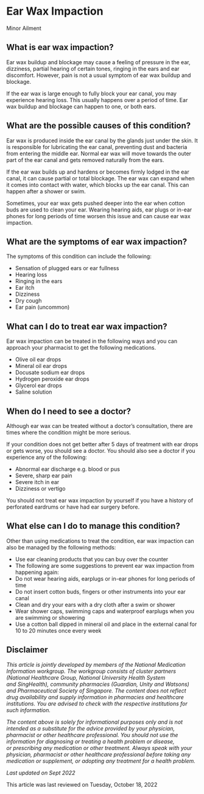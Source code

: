 # Ear Wax Impaction

Minor Ailment

What is ear wax impaction?
--------------------------

Ear wax buildup and blockage may cause a feeling of pressure in the ear, dizziness, partial hearing of certain tones, ringing in the ears and ear discomfort. However, pain is not a usual symptom of ear wax buildup and blockage.

If the ear wax is large enough to fully block your ear canal, you may experience hearing loss. This usually happens over a period of time. Ear wax buildup and blockage can happen to one, or both ears.

What are the possible causes of this condition?
-----------------------------------------------

Ear wax is produced inside the ear canal by the glands just under the skin. It is responsible for lubricating the ear canal, preventing dust and bacteria from entering the middle ear. Normal ear wax will move towards the outer part of the ear canal and gets removed naturally from the ears.

If the ear wax builds up and hardens or becomes firmly lodged in the ear canal, it can cause partial or total blockage. The ear wax can expand when it comes into contact with water, which blocks up the ear canal. This can happen after a shower or swim.

Sometimes, your ear wax gets pushed deeper into the ear when cotton buds are used to clean your ear. Wearing hearing aids, ear plugs or in-ear phones for long periods of time worsen this issue and can cause ear wax impaction.

What are the symptoms of ear wax impaction?
-------------------------------------------

The symptoms of this condition can include the following:

* Sensation of plugged ears or ear fullness
* Hearing loss
* Ringing in the ears
* Ear itch
* Dizziness
* Dry cough
* Ear pain (uncommon)

What can I do to treat ear wax impaction?
-----------------------------------------

Ear wax impaction can be treated in the following ways and you can approach your pharmacist to get the following medications.

* Olive oil ear drops
* Mineral oil ear drops
* Docusate sodium ear drops
* Hydrogen peroxide ear drops
* Glycerol ear drops
* Saline solution

When do I need to see a doctor?
-------------------------------

Although ear wax can be treated without a doctor’s consultation, there are times where the condition might be more serious.

If your condition does not get better after 5 days of treatment with ear drops or gets worse, you should see a doctor. You should also see a doctor if you experience any of the following:

* Abnormal ear discharge e.g. blood or pus
* Severe, sharp ear pain
* Severe itch in ear
* Dizziness or vertigo

You should not treat ear wax impaction by yourself if you have a history of perforated eardrums or have had ear surgery before.

What else can I do to manage this condition?
--------------------------------------------

Other than using medications to treat the condition, ear wax impaction can also be managed by the following methods:

* Use ear cleaning products that you can buy over the counter
* The following are some suggestions to prevent ear wax impaction from happening again:
* Do not wear hearing aids, earplugs or in-ear phones for long periods of time
* Do not insert cotton buds, fingers or other instruments into your ear canal
* Clean and dry your ears with a dry cloth after a swim or shower
* Wear shower caps, swimming caps and waterproof earplugs when you are swimming or showering
* Use a cotton ball dipped in mineral oil and place in the external canal for 10 to 20 minutes once every week

Disclaimer
----------

*This article is jointly developed by members of the National Medication Information workgroup. The workgroup consists of cluster partners (National Healthcare Group, National University Health System and SingHealth), community pharmacies (Guardian, Unity and Watsons) and Pharmaceutical Society of Singapore. The content does not reflect drug availability and supply information in pharmacies and healthcare institutions. You are advised to check with the respective institutions for such information.*

*The content above is solely for informational purposes only and is not intended as a substitute for the advice provided by your physician, pharmacist or other healthcare professional. You should not use the information for diagnosing or treating a health problem or disease, or prescribing any medication or other treatment. Always speak with your physician, pharmacist or other healthcare professional before taking any medication or supplement, or adopting any treatment for a health problem.*

*Last updated on Sept 2022*

This article was last reviewed on
Tuesday, October 18, 2022